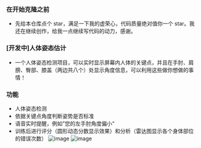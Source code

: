 ### 在开始克隆之前
+ 先给本仓库点个 star，满足一下我的虚荣心，代码质量绝对值你一个 star。我还在继续创作，给我一点继续写代码的动力，感谢。

### [开发中]人体姿态估计
+ 一个人体姿态检测项目，可以实时显示屏幕内人体的关键点，并且在手肘、肩膀、臀部、膝盖（两边共八个）处显示角度信息，可以利用这些做你想做的事情！

### 功能
+ 人体姿态检测
+ 依据关键点角度判断姿势是否标准
+ 语音实时提醒，例如”您的左手肘角度偏小“
+ 训练后进行评分（圆形动态分数显示效果）和分析（雷达图显示各个身体部位的错误次数）
![image](https://github.com/Yual16078/Pose-Detector-nxnu/blob/master/Images/%E5%88%86%E6%9E%90%E7%95%8C%E9%9D%A2.jpg)
![image](https://github.com/Yual16078/Pose-Detector-nxnu/blob/master/Images/%E6%A3%80%E6%B5%8B%E7%95%8C%E9%9D%A2.jpg)
